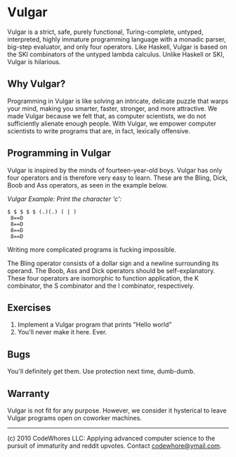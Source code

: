 Vulgar
======

Vulgar is a strict, safe, purely functional, Turing-complete, untyped, interpreted, highly immature programming language with a monadic parser, big-step evaluator, and only four operators. Like Haskell, Vulgar is based on the SKI combinators of the untyped lambda calculus. Unlike Haskell or SKI, Vulgar is hilarious.

Why Vulgar?
----------
Programming in Vulgar is like solving an intricate, delicate puzzle that warps your mind, making you smarter, faster, stronger, and more attractive. We made Vulgar because we felt that, as computer scientists, we do not sufficiently alienate enough people. With Vulgar, we empower computer scientists to write programs that are, in fact, lexically offensive.

Programming in Vulgar
---------------------
Vulgar is inspired by the minds of fourteen-year-old boys. Vulgar has only four operators and is therefore very easy to learn. These are the Bling, Dick, Boob and Ass operators, as seen in the example below.

_Vulgar Example: Print the character 'c':_

    $ $ $ $ $ (.)(.) ( | )
     8==D
     8==D
     8==D
     8==D

Writing more complicated programs is fucking impossible.

The Bling operator consists of a dollar sign and a newline surrounding its operand. The Boob, Ass and Dick operators should be self-explanatory. These four operators are isomorphic to function application, the K combinator, the S combinator and the I combinator, respectively.

Exercises
---------
1. Implement a Vulgar program that prints "Hello world"
2. You'll never make it here. Ever. 

Bugs
----
You'll definitely get them. Use protection next time, dumb-dumb.

Warranty
-------
Vulgar is not fit for any purpose. However, we consider it hysterical to leave Vulgar programs open on coworker machines. 

---
(c) 2010 CodeWhores LLC: Applying advanced computer science to the pursuit of immaturity and reddit upvotes. Contact codewhore@ymail.com.